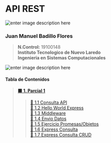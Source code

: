 # API REST
![enter image description here](https://i.imgur.com/gU9NRHL.png)
 ###  **Juan Manuel Badillo Flores**

>    **N.Control:** 19100148 \
>    **Instituto Tecnologico de Nuevo Laredo**\
>    **Ingenieria en Sistemas Computacionales**

![enter image description here](https://i.imgur.com/9KxHyxj.png)
 ####  **Tabla de Contenidos**
>    **[🟦 1. Parcial 1](https://github.com/JuanBadillo/API-REST/tree/main/Parcial1/)** 
>>    [🔵 1.1 Consulta API](https://github.com/JuanBadillo/API-REST/tree/main/Parcial1/ConsultaApi)\
>>    [🔵 1.2 Hello World Express](https://github.com/JuanBadillo/API-REST/tree/main/Parcial1)\
>>    [🔵 1.3 Middleware](https://github.com/JuanBadillo/API-REST/tree/main/Parcial1/Express)\
>>    [🔵 1.4 Envio Datos](https://github.com/JuanBadillo/API-REST/tree/main/Parcial1/ServidorExpressEnvioDatos)\
>>    [🔵 1.5 Ejercicio Promesas/Objetos](https://github.com/JuanBadillo/API-REST/tree/main/Parcial1)\
>>    [🔵 1.6 Express Consulta](https://github.com/JuanBadillo/API-REST/tree/main/Parcial1/ServidorExpressDB)\
>>    [🔵 1.7 Express Consulta CRUD](https://github.com/JuanBadillo/API-REST/tree/main/Parcial1/ServidorExpressDB_CRUD)
